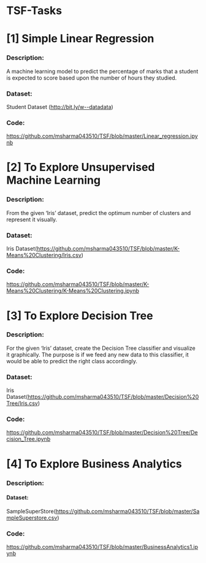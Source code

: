 # TSF-Tasks

# [1] Simple Linear Regression

### Description:
A machine learning model to predict the percentage of marks that a student is expected to score based upon the number of hours they studied.

### Dataset:
Student Dataset (http://bit.ly/w--datadata)

### Code:
https://github.com/msharma043510/TSF/blob/master/Linear_regression.ipynb


# [2] To Explore Unsupervised Machine Learning

### Description:
From the given ‘Iris’ dataset, predict the optimum number of clusters and represent it visually. 

### Dataset:
Iris Dataset(https://github.com/msharma043510/TSF/blob/master/K-Means%20Clustering/Iris.csv)

### Code:
https://github.com/msharma043510/TSF/blob/master/K-Means%20Clustering/K-Means%20Clustering.ipynb

# [3] To Explore Decision Tree

### Description:
For the given ‘Iris’ dataset, create the Decision Tree classifier and visualize it graphically. The purpose is if we feed any new data to this classifier, it would be able to predict the right class accordingly.

### Dataset:
Iris Dataset(https://github.com/msharma043510/TSF/blob/master/Decision%20Tree/Iris.csv)

### Code:
https://github.com/msharma043510/TSF/blob/master/Decision%20Tree/Decision_Tree.ipynb

# [4] To Explore Business Analytics

### Description:

#### Dataset:
SampleSuperStore(https://github.com/msharma043510/TSF/blob/master/SampleSuperstore.csv)

### Code:
https://github.com/msharma043510/TSF/blob/master/BusinessAnalytics1.ipynb

